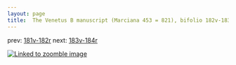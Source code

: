 ```yaml
---
layout: page
title:  The Venetus B manuscript (Marciana 453 = 821), bifolio 182v-183r
---
```


prev: [181v-182r](../181v-182r/) next: [183v-184r](../183v-184r/)



[![Linked to zoomble image](http://www.homermultitext.org/iipsrv?IIIF=/project/homer/pyramidal/deepzoom/hmt/vbbifolio/v1/vb_182v_183r.tif/full/2000,/0/default.jpg)](http://www.homermultitext.org/ict2/?urn=urn:cite2:hmt:vbbifolio.v1:vb_182v_183r)

